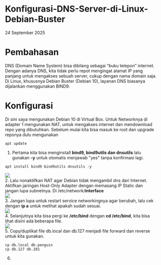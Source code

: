 # Konfigurasi-DNS-Server-di-Linux-Debian-Buster
24 September 2025  
  
# Pembahasan
  DNS (Domain Name System) bisa dibilang sebagai “buku telepon” internet. Dengan adanya DNS, kita tidak perlu repot mengingat alamat IP yang panjang untuk mengakses sebuah server, cukup dengan nama domain saja. Di Linux, khususnya Debian Buster (Debian 10), layanan DNS biasanya dijalankan menggunakan BIND9.  
  
# Konfigurasi
  Di sini saya mengunakan Debian 10 di Virtual Box. Untuk Networknya di adapter 1 mengunakan NAT, untuk mengakses internet dan mendownload repo yang dibutuhkan. Sebelum mulai kita bisa masuk ke root dan upgrade reponya dulu mengunakan  
  
    apt update
  1. Pertama kita bisa menginstall **bind9, bind9utils dan dnsutils** lalu gunakan **-y** untuk otomatis menjawab "yes" tanpa konfirmasi lagi.  

    apt install bind9 bind9utils dnsutils -y
  ![](IMAGES/)  
  2. Lalu nonaktifkan NAT agar Debian tidak mengambil dns dari Internet. Aktifkan jaringan Host-Only Adapter dengan memasang IP Static dan jangan lupa subnetnya. Di /etc/network/**interface**  
  ![](IMAGES/)  
  3. Jangan lupa untuk restart service networkingnya agar berubah, lalu cek dengan **ip a** untuk melihat apakah sudah sesuai.  
  ![](IMAGES/)  
  4. Selanjutnya kita bisa pergi ke **/etc/bind** dengan **cd /etc/bind**, kita bisa lihat disini ada beberapa file.  
  ![](IMAGES/)  
  5. Copy/duplikat file db.local dan db.127 menjadi file forward dan reverse untuk kita gunakan.  

    cp db.local db.penguin
    cp db.127 db.101
  6. 
